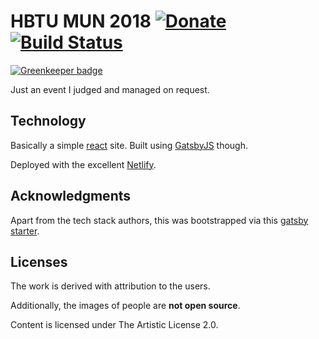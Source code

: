 # HBTU MUN 2018 [![Donate](https://img.shields.io/badge/Donate-PayPal-blue.svg?style=for-the-badge)](https://www.paypal.me/HaoZeke/) [![Build Status](https://semaphoreci.com/api/v1/haozeke/hbtumun18/branches/master/badge.svg)](https://semaphoreci.com/haozeke/hbtumun18)

[![Greenkeeper badge](https://badges.greenkeeper.io/HaoZeke/hbtuMun18.svg)](https://greenkeeper.io/)

Just an event I judged and managed on request.

## Technology

Basically a simple [react](https://reactjs.org/) site. Built using [GatsbyJS](https://www.gatsbyjs.org/) though.

Deployed with the excellent [Netlify](https://www.netlify.com/).

## Acknowledgments

Apart from the tech stack authors, this was bootstrapped via this [gatsby starter](https://github.com/ChangoMan/gatsby-starter-dimension).

## Licenses

The work is derived with attribution to the users.

Additionally, the images of people are **not open source**.

Content is licensed under The Artistic License 2.0.